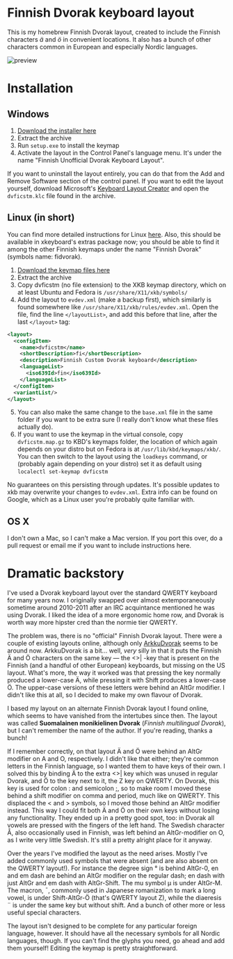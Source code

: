 # Finnish Dvorak keyboard layout

This is my homebrew Finnish Dvorak layout, created to include the Finnish characters *ä* and *ö* in convenient locations. It also has a bunch of other characters common in European and especially Nordic languages.

![preview](https://raw.githubusercontent.com/brndd/dvorakfi/master/preview.png)

# Installation

## Windows

1. [Download the installer here](https://github.com/brndd/dvorakfi/releases)
2. Extract the archive
3. Run `setup.exe` to install the keymap
4. Activate the layout in the Control Panel's language menu. It's under the name "Finnish Unofficial Dvorak Keyboard Layout".

If you want to uninstall the layout entirely, you can do that from the Add and Remove Software section of the control panel.
If you want to edit the layout yourself, download Microsoft's [Keyboard Layout Creator](https://www.microsoft.com/en-us/download/details.aspx?id=22339) and open the `dvficstm.klc` file found in the archive.

## Linux (in short)

You can find more detailed instructions for Linux [here](linux/README.md). Also, this should be available in xkeyboard's extras package now; you should be able to find it among the other Finnish keymaps under the name "Finnish Dvorak" (symbols name: fidvorak).

1. [Download the keymap files here](https://github.com/brndd/dvorakfi/releases)
2. Extract the archive
3. Copy dvficstm (no file extension) to the XKB keymap directory, which on at least Ubuntu and Fedora is `/usr/share/X11/xkb/symbols/`
4. Add the layout to `evdev.xml` (make a backup first), which similarly is found somewhere like `/usr/share/X11/xkb/rules/evdev.xml`. Open the file, find the line `</layoutList>`, and add this before that line, after the last `</layout>` tag:

```xml
<layout>
  <configItem>
    <name>dvficstm</name>
    <shortDescription>fi</shortDescription>
    <description>Finnish Custom Dvorak keyboard</description>
    <languageList>
      <iso639Id>fin</iso639Id>
    </languageList>
  </configItem>
  <variantList/>
</layout>
```
5. You can also make the same change to the `base.xml` file in the same folder if you want to be extra sure (I really don't know what these files actually do).
5. If you want to use the keymap in the virtual console, copy `dvficstm.map.gz` to KBD's keymaps folder,
the location of which again depends on your distro but on Fedora is at `/usr/lib/kbd/keymaps/xkb/`.
You can then switch to the layout using the `loadkeys` command, or (probably again depending on your distro) set it as default using `localectl set-keymap dvficstm`

No guarantees on this persisting through updates. It's possible updates to xkb may overwrite your changes to `evdev.xml`. Extra info can be found on Google, which as a Linux user you're probably quite familiar with.

## OS X

I don't own a Mac, so I can't make a Mac version. If you port this over, do a pull request or email me if you want to include instructions here.

# Dramatic backstory

I've used a Dvorak keyboard layout over the standard QWERTY keyboard for many years now.
I originally swapped over almost extemporaneously sometime around 2010-2011 after an IRC acquintance mentioned he was using Dvorak.
I liked the idea of a more ergonomic home row, and Dvorak is worth way more hipster cred than the normie tier QWERTY.

The problem was, there is no "official" Finnish Dvorak layout. There were a couple of existing layouts online, although only [ArkkuDvorak](http://arkku.com/dvorak/) seems to be around now.
ArkkuDvorak is a bit... well, *very* silly in that it puts the Finnish Ä and Ö characters on the same key — the <>| -key
that is present on the Finnish (and a handful of other European) keyboards, but missing on the US layout.
What's more, the way it worked was that pressing the key normally produced a lower-case Ä, while pressing it with Shift produces a lower-case Ö.
The upper-case versions of these letters were behind an AltGr modifier. I didn't like this at all, so I decided
to make my own flavour of Dvorak.

I based my layout on an alternate Finnish Dvorak layout I found online, which seems to have vanished from the intertubes since then.
The layout was called **Suomalainen monikielinen Dvorak** (*Finnish multilingual Dvorak*), but I can't remember the name of the author. If you're reading, thanks a bunch!

If I remember correctly, on that layout Ä and Ö were behind an AltGr modifier on A and O, respectively. I didn't like that either; they're common letters in the Finnish language, so I wanted them to have keys of their own.
I solved this by binding Ä to the extra <>| key which was unused in regular Dvorak, and Ö to the key next to it, the Z key on QWERTY.
On Dvorak, this key is used for colon : and semicolon ;, so to make room I moved these behind a shift modifier on comma and period, much like on QWERTY.
This displaced the < and > symbols, so I moved those behind an AltGr modifier instead. This way I could fit both Ä and Ö on their own keys without losing any functionality.
They ended up in a pretty good spot, too: in Dvorak all vowels are pressed with the fingers of the left hand.
The Swedish character Å, also occasionally used in Finnish, was left behind an AltGr-modifier on O, as I write very little Swedish.
It's still a pretty alright place for it anyway.

Over the years I've modified the layout as the need arises. Mostly I've added commonly used symbols that were absent (and are also absent on the QWERTY layout!).
For instance the degree sign ° is behind AltGr-0, en and em dash are behind an AltGr modifier on the regular dash; en dash with just AltGr and em dash with AltGr-Shift.
The mu symbol µ is under AltGr-M. The macron, ¯, commonly used in Japanese romanization to mark a long vowel, is under Shift-AltGr-Ö (that's QWERTY layout Z),
while the diaeresis ¨ is under the same key but without shift. And a bunch of other more or less useful special characters.

The layout isn't designed to be complete for any particular foreign language, however. It should have all the necessary symbols for all Nordic languages, though.
If you can't find the glyphs you need, go ahead and add them yourself! Editing the keymap is pretty straightforward.
